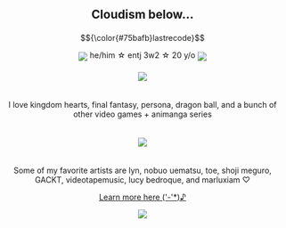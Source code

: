 ## <p align="center">Cloudism below...</p>
$${\color{#75bafb}lastrecode}$$
<div align="center">
<img align="center" src="https://files.catbox.moe/r26omw.gif"> he/him ☆ entj 3w2 ☆ 20 y/o <img align="center" src="https://files.catbox.moe/2v1c4x.gif">
</div>
ㅤ
<div align="center">
  <img src="https://files.catbox.moe/84ciaz.gif">
</div>
ㅤ
<p align="center">I love kingdom hearts, final fantasy, persona, dragon ball, and a bunch of other video games + animanga series </p>
 ㅤ 
<div align="center">
<img src="https://files.catbox.moe/p1ogk1.gif">
</div>
ㅤ
<p align="center">Some of my favorite artists are lyn, nobuo uematsu, toe, shoji meguro, GACKT, videotapemusic, lucy bedroque, and marluxiam ♡</p>

<div align="center">
  
  <a href="">[Learn more here ('-'*)♪](https://guns.lol/adventchildren)
</div>

<div align="center">
<img src="https://files.catbox.moe/rb2bry.png">
</div>

